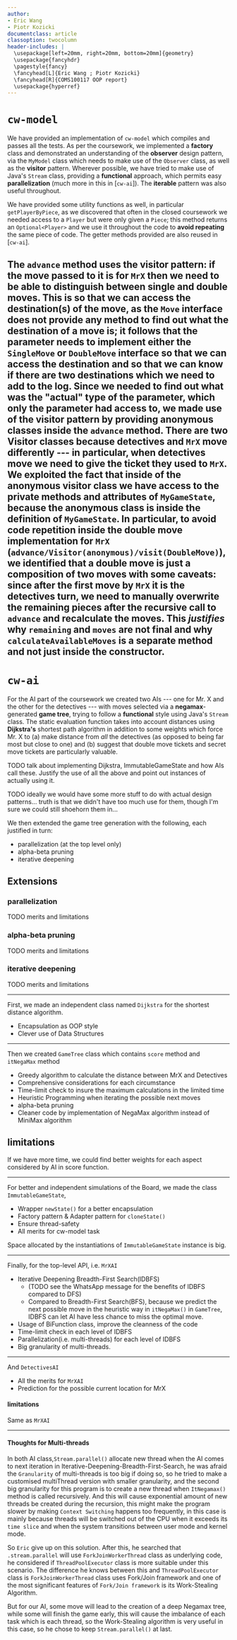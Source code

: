 ```yaml
---
author:
- Eric Wang
- Piotr Kozicki
documentclass: article
classoption: twocolumn
header-includes: |
  \usepackage[left=20mm, right=20mm, bottom=20mm]{geometry}
  \usepackage{fancyhdr}
  \pagestyle{fancy}
  \fancyhead[L]{Eric Wang ; Piotr Kozicki}
  \fancyhead[R]{COMS100117 OOP report}
  \usepackage{hyperref}
---
```


<!---
document compilation: requires [pandoc](https://pandoc.org/)
% pandoc new-report.md -o report.pdf
--->

# `cw-model`

<!---
TODO highlight keywords and signposts (e.g. names of design patterns,
"justifies"... the parts of the report that we should get particular attention)
using italics (_text_) and bold (**text**).
--->

We have provided an implementation of `cw-model` which compiles and passes all
the tests. As per the coursework, we implemented a **factory** class and
demonstrated an understanding of the **observer** design pattern, via the
`MyModel` class which needs to make use of the `Observer` class, as well as the
**visitor** pattern. Wherever possible, we have tried to make use of Java's
`Stream` class, providing a **functional** approach, which permits easy
**parallelization** (much more in this in [`cw-ai`]). The **iterable** pattern
was also useful throughout.

We have provided some utility functions as well, in particular
`getPlayerByPiece`, as we discovered that often in the closed coursework we
needed access to a `Player` but were only given a `Piece`; this method returns
an `Optional<Player>` and we use it throughout the code to **avoid repeating**
the same piece of code. The getter methods provided are also reused in
[`cw-ai`].

The `advance` method uses the **visitor pattern**: if the move passed to it is
for `MrX` then we need to be able to distinguish between single and double
moves. This is so that we can access the destination(s) of the move, as the
`Move` interface does not provide any method to find out what the destination of
a move is; it follows that the parameter needs to implement either the
`SingleMove` or `DoubleMove` interface so that we can access the destination and
so that we can know if there are two destinations which we need to add to the
log. Since we needed to find out what was the "actual" type of the parameter,
which only the parameter had access to, we made use of the visitor pattern by
providing **anonymous classes** inside the `advance` method. There are two
Visitor classes because detectives and `MrX` move differently --- in particular,
when detectives move we need to give the ticket they used to `MrX`. We exploited
the fact that inside of the anonymous visitor class we have access to the
private methods and attributes of `MyGameState`, because the anonymous class is
inside the definition of `MyGameState`. In particular, to avoid code repetition
inside the double move implementation for `MrX`
(`advance/Visitor(anonymous)/visit(DoubleMove)`), we identified that a double
move is just a **composition** of two moves with some caveats: since after the
first move by `MrX` it is the detectives turn, we need to manually overwrite the
remaining pieces after the recursive call to `advance` and recalculate the
moves. This _justifies_ why `remaining` and `moves` are not final and why
`calculateAvailableMoves` is a separate method and not just inside the
constructor.
---

# `cw-ai`

<!---
TODO:
- Eric, write about time limiting, Dijkstra, scoring function, ImmutableGameState
- Piotr, write about ItNegamax, FP
- decide who will write about alpha-beta and GameTree
--->

For the AI part of the coursework we created two AIs --- one for Mr. X and the
other for the detectives --- with moves selected via a **negamax**-generated
**game tree**, trying to follow a **functional** style using Java's `Stream`
class. The static evaluation function takes into account distances using
**Dijkstra's** shortest path algorithm in addition to some weights which force
Mr. X to (a) make distance from _all_ the detectives (as opposed to being far
most but close to one) and (b) suggest that double move tickets and secret move
tickets are particularly valuable.

TODO talk about implementing Dijkstra, ImmutableGameState and how AIs call
these. Justify the use of all the above and point out instances of actually
using it.

TODO ideally we would have some more stuff to do with actual design patterns...
truth is that we didn't have too much use for them, though I'm sure we could
still shoehorn them in...

We then extended the game tree generation with the following, each justified in
turn:

- parallelization (at the top level only)
- alpha-beta pruning
- iterative deepening

## Extensions

### parallelization

TODO merits and limitations

### alpha-beta pruning

TODO merits and limitations

### iterative deepening

TODO merits and limitations

<!---
limitation, the coefficients for the weights, we pulled out of our
collective ass
--->

<!---
TODO: rewrite ImmutableGameState to be a Proxy for MyGameState so we can write
about it
--->

---

First, we made an independent class named `Dijkstra` for the shortest distance algorithm.

- Encapsulation as OOP style
- Clever use of Data Structures

---

Then we created `GameTree` class which contains `score` method and `itNegaMax` method

- Greedy algorithm to calculate the distance between MrX and Detectives
- Comprehensive considerations for each circumstance
- Time-limit check to insure the maximum calculations in the limited time
- Heuristic Programming when iterating the possible next moves 
- alpha-beta pruning
- Cleaner code by implementation of NegaMax algorithm instead of MiniMax algorithm

## limitations

If we have more time, we could find better weights for each aspect considered by
AI in score function.

---

For better and independent simulations of the Board, we made the class `ImmutableGameState`,

- Wrapper `newState()` for a better encapsulation
- Factory pattern & Adapter pattern for `cloneState()`
- Ensure thread-safety
- All merits for cw-model task


Space allocated by the instantiations of `ImmutableGameState` instance is big.

---

Finally, for the top-level API, i.e. `MrXAI` 

- Iterative Deepening Breadth-First Search(IDBFS)
  - (TODO see the WhatsApp message for the benefits of IDBFS compared to DFS)
  - Compared to Breadth-First Search(BFS), because we predict the next possible
  move in the heuristic way in `itNegaMax()` in `GameTree`, IDBFS can let AI have 
  less chance to miss the optimal move.
- Usage of BiFunction class, improve the cleanness of the code
- Time-limit check in each level of IDBFS
- Parallelization(i.e. multi-threads) for each level of IDBFS
- Big granularity of multi-threads.

---

And `DetectivesAI`

- All the merits for `MrXAI`
- Prediction for the possible current location for MrX

#### limitations
Same as `MrXAI`

---
#### Thoughts for Multi-threads

In both AI class,`Stream.parallel()` allocate new thread when the AI comes to
next iteration in Iterative-Deepening-Breadth-First-Search, he was afraid the
`Granularity` of multi-threads is too big if doing so, so he tried to make a
customised multiThread version with smaller granularity, and the second big
granularity for this program is to create a new thread when `ItNegamax()` method
is called recursively. And this will cause exponential amount of new threads be
created during the recursion, this might make the program slower by making
`Context Switching` happens too frequently, in this case is mainly because
threads will be switched out of the CPU when it exceeds its `time slice` and
when the system transitions between user mode and kernel mode.

So `Eric` give up on this solution. After this, he searched that `.stream.parallel` 
will use `ForkJoinWorkerThread` class as underlying code, he considered if 
`ThreadPoolExecutor` class is more suitable under this scenario. The
difference he knows between this and `ThreadPoolExecutor` class is 
`ForkJoinWorkerThread` class uses Fork/Join framework and one of the most
significant features of `Fork/Join framework` is its Work-Stealing Algorithm.

But for our AI, some move will lead to the creation of a deep Negamax tree,
while some will finish the game early, this will cause the imbalance of each
task which is each thread, so the Work-Stealing algorithm is very useful in this
case, so he chose to keep `Stream.parallel()` at last.
